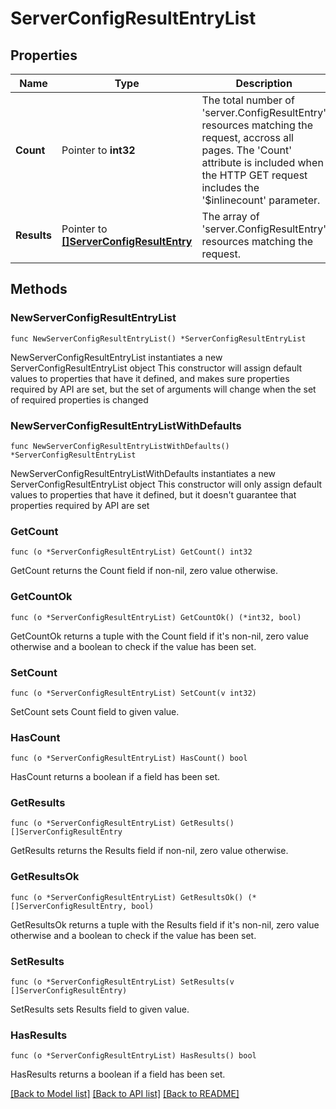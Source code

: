 # ServerConfigResultEntryList

## Properties

Name | Type | Description | Notes
------------ | ------------- | ------------- | -------------
**Count** | Pointer to **int32** | The total number of &#39;server.ConfigResultEntry&#39; resources matching the request, accross all pages. The &#39;Count&#39; attribute is included when the HTTP GET request includes the &#39;$inlinecount&#39; parameter. | [optional] 
**Results** | Pointer to [**[]ServerConfigResultEntry**](server.ConfigResultEntry.md) | The array of &#39;server.ConfigResultEntry&#39; resources matching the request. | [optional] 

## Methods

### NewServerConfigResultEntryList

`func NewServerConfigResultEntryList() *ServerConfigResultEntryList`

NewServerConfigResultEntryList instantiates a new ServerConfigResultEntryList object
This constructor will assign default values to properties that have it defined,
and makes sure properties required by API are set, but the set of arguments
will change when the set of required properties is changed

### NewServerConfigResultEntryListWithDefaults

`func NewServerConfigResultEntryListWithDefaults() *ServerConfigResultEntryList`

NewServerConfigResultEntryListWithDefaults instantiates a new ServerConfigResultEntryList object
This constructor will only assign default values to properties that have it defined,
but it doesn't guarantee that properties required by API are set

### GetCount

`func (o *ServerConfigResultEntryList) GetCount() int32`

GetCount returns the Count field if non-nil, zero value otherwise.

### GetCountOk

`func (o *ServerConfigResultEntryList) GetCountOk() (*int32, bool)`

GetCountOk returns a tuple with the Count field if it's non-nil, zero value otherwise
and a boolean to check if the value has been set.

### SetCount

`func (o *ServerConfigResultEntryList) SetCount(v int32)`

SetCount sets Count field to given value.

### HasCount

`func (o *ServerConfigResultEntryList) HasCount() bool`

HasCount returns a boolean if a field has been set.

### GetResults

`func (o *ServerConfigResultEntryList) GetResults() []ServerConfigResultEntry`

GetResults returns the Results field if non-nil, zero value otherwise.

### GetResultsOk

`func (o *ServerConfigResultEntryList) GetResultsOk() (*[]ServerConfigResultEntry, bool)`

GetResultsOk returns a tuple with the Results field if it's non-nil, zero value otherwise
and a boolean to check if the value has been set.

### SetResults

`func (o *ServerConfigResultEntryList) SetResults(v []ServerConfigResultEntry)`

SetResults sets Results field to given value.

### HasResults

`func (o *ServerConfigResultEntryList) HasResults() bool`

HasResults returns a boolean if a field has been set.


[[Back to Model list]](../README.md#documentation-for-models) [[Back to API list]](../README.md#documentation-for-api-endpoints) [[Back to README]](../README.md)


